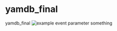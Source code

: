 # yamdb_final
yamdb_final
![example event parameter](https://github.com/bainter/yamdb_final/actions/workflows/yamdb_workflow.yml/badge.svg?event=push)
something